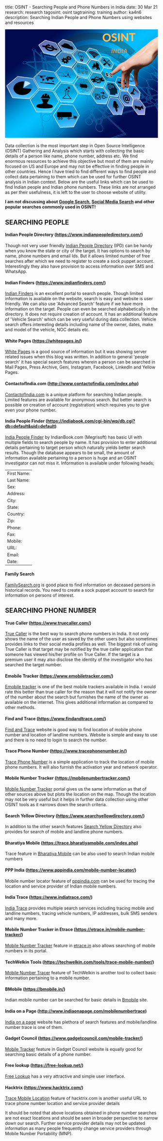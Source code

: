 title: OSINT - Searching People and Phone Numbers in India 
date: 30 Mar 21
research: research
tagosint: osint
tagtraining: training
author: ka4n6
description: Searching Indian People and Phone Numbers using websites and resources

![title](\static\img\res1.png)

Data collection is the most important step in Open Source Intelligence (OSINT) Gathering and Analysis which starts with collecting the basic details of a person like name, phone number, address etc. We find enormous resources to achieve this objective but most of them are mainly focused on US and Europe and may not be effective in finding people in other countries. Hence I have tried to find different ways to find people and collect data pertaining to them which can be used for further OSINT analysis in Indian context. Below are the useful links which can be used to find Indian people and Indian phone numbers. These links are not arranged as per their usefulness, it is left to the user to choose website of utility.

**I am not discussing about <u>Google Search</u>, <u>Social Media Search</u> and other popular searches commonly used in OSINT!**

## SEARCHING PEOPLE



#### Indian People Directory (https://www.indianpeopledirectory.com/)

Though not very user friendly [Indian People Directory](https://www.indianpeopledirectory.com/) (IPD) can be handy when you know the state or city of the target. It has options to search by name, phone numbers and email Ids. But it allows limited number of free searches after which we need to register to create a sock puppet account. Interestingly they also have provision to access information over SMS and WhatsApp.

#### Indian Finders (https://www.indianfinders.com/)

[Indian Finders](https://www.indianfinders.com/) is an excellent portal to search people. Though limited information is available on the website, search is easy and website  is user friendly. We can also use 'Advanced Search' feature if we have more information on the target. People can even be searched alphabetically in the directory. It does not require creation of account. It has an additional feature of 'Vehicle Search' which can be very useful during data collection. Vehicle search offers interesting details including name of the owner, dates, make and model of the vehicle, NOC details etc.

#### White Pages (https://whitepages.in/)

[White Pages](https://whitepages.in/) is a good source of information but it was showing server related issues when this blog was written. In addition to general 'people search'  it has special search features wherein a person can be searched in Mail Pages, Press Archive, Geni, Instagram, Facebook, LinkedIn and Yellow Pages.

#### ContactofIndia.com (http://www.contactofindia.com/index.php)

[ContactofIndia.com](http://www.contactofindia.com/index.php) is a unique platform for searching Indian people. Limited features are available for anonymous search. But better search is possible on creation of account (registration) which requires you to give even your phone number.

#### India People Finder (https://indiabook.com/cgi-bin/wp/db.cgi?db=default&uid=default)

[India People Finder](https://indiabook.com/cgi-bin/wp/db.cgi?db=default&uid=default&view_search=1)  by IndianBook.com (Megrisoft) has basic UI with multiple fields to search people by name. It has provision to enter additional details pertaining to target person which naturally yields better search results. Though the database appears to be small, the amount of information available pertaining to a person is huge and an OSINT investigator can not miss it.  Information is available under following heads;

|             |
| :---------- |
| First Name: |
| Last Name:  |
| Sex:        |
| Address:    |
| City:       |
| State:      |
| Country:    |
| Zip:        |
| Phone:      |
| Fax:        |
| Mobile:     |
| URL:        |
| Email:      |
| Date:       |

#### Family Search 

[FamilySearch.org](https://www.familysearch.org/search/collection/location/1927063?region=India) is good place to find information on deceased persons in historical records. You need to create a sock puppet account to search for information on persons of interest.

## SEARCHING PHONE NUMBER



#### True Caller (https://www.truecaller.com/)

[True Caller](https://www.truecaller.com/) is the best way to search phone numbers in India. It not only shows the name of the user as saved by the other users but also sometimes provides links to their social media profiles as well. The biggest risk of using True Caller is that target may be notified by the true caller application that someone has viewed his/her profile on True Caller. If the target is a premium user it may also disclose the identity of the investigator who has searched the target number.

#### Emobile Tracker (https://www.emobiletracker.com/)

[Emobile tracker](https://www.emobiletracker.com/) is one of the best mobile trackers available in India. I would rate this better than true caller for the reason that it will not notify the owner of the number about the search but furnishes the name of the owner as available on the internet. This gives additional information as compared to other methods.

#### Find and Trace (https://www.findandtrace.com/)

[Find and Trace](https://www.findandtrace.com/) website is good way to find location of mobile phone number and location of landline numbers. Website is simple and easy to use and there is no need to login to search the number.

#### Trace Phone Number (https://www.tracephonenumber.in/)

[Trace Phone Number](https://www.tracephonenumber.in/)	is a simple application to track the location of mobile phone numbers. It will also furnish the activation year and network operator.

#### Mobile Number Tracker (https://mobilenumbertracker.com/)

[Mobile Number Tracker](https://mobilenumbertracker.com/) portal gives us the same information as that of other sources above but plots the location on the map. Though the location may not be very useful but it helps in further data collection using other OSINT tools as it narrows down the search criteria.

#### Search Yellow Directory (https://www.searchyellowdirectory.com/)

In addition to the other search features [Search Yellow Directory](https://www.searchyellowdirectory.com/) also provides for search of mobile and landline phone numbers.

#### Bharatiya Mobile (https://trace.bharatiyamobile.com/index.php)

Trace feature in [Bharatiya Mobile](https://trace.bharatiyamobile.com/index.php) can be also used to search Indian mobile numbers

#### PPP India (https://www.pppindia.com/mobile-number-locator/)

Mobile number locator feature of [pppindia.com](https://www.pppindia.com/mobile-number-locator/) can be used for tracing the location and service provider of Indian mobile numbers.

#### India Trace (https://www.indiatrace.com/)

[India Trace](https://www.indiatrace.com/) provides multiple search services including tracing mobile and landline numbers, tracing vehicle numbers, IP addresses, bulk SMS senders and many more.

#### Mobile Number Tracker in Etrace (https://etrace.in/mobile-number-tracker/)

[Mobile Number Tracker](https://etrace.in/mobile-number-tracker/) feature in [etrace.in](https://etrace.in/) also allows searching of mobile numbers in its portal.

#### TechWelkin Tools (https://techwelkin.com/tools/trace-mobile-number/)

[Mobile Number Tracer](https://techwelkin.com/tools/trace-mobile-number/) feature of TechWelkin is another tool to collect basic information pertaining to a mobile number.

#### BMobile (https://bmobile.in/)

Indian mobile number can be searched for basic details in [Bmobile](https://bmobile.in/) site.

#### India on a Page (http://www.indiaonapage.com/mobilenumbertrace)

[India on a page](http://www.indiaonapage.com/mobilenumbertrace) website has plethora of search features and mobile/landline number trace is one of them. 

#### Gadget Council (https://www.gadgetcouncil.com/mobile-tracker/)

[Mobile Tracker](https://www.gadgetcouncil.com/mobile-tracker/) feature in Gadget Council website is equally good for searching basic details of a phone number.

#### Free lookup (https://free-lookup.net/)

[Free Lookup](https://free-lookup.net/) has a very attractive and simple user interface.

#### Hacktrix (https://www.hacktrix.com/)

[Trace Mobile Location](https://www.hacktrix.com/trace-mobile-phone-location-and-service-provider-details/) feature of hacktrix.com is another useful URL to trace phone number location and service provider details

It should be noted that above locations obtained in phone number searches are not exact locations and should be seen in broader perspective to narrow down our search. Further service provider details may not be updated information as many people frequently change service providers through Mobile Number Portability (MNP).

